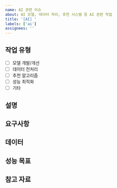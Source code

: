 ```yaml
---
name: AI 관련 이슈
about: AI 모델, 데이터 처리, 추천 시스템 등 AI 관련 작업
title: '[AI] '
labels: ['ai']
assignees: ''
---
```


## 작업 유형
- [ ] 모델 개발/개선
- [ ] 데이터 전처리
- [ ] 추천 알고리즘
- [ ] 성능 최적화
- [ ] 기타

## 설명
<!-- AI 작업에 대한 상세 설명 -->

## 요구사항
<!-- 구체적인 요구사항이나 목표 -->

## 데이터
<!-- 필요한 데이터나 데이터셋 정보 -->

## 성능 목표
<!-- 정확도, 속도 등 성능 목표가 있다면 -->

## 참고 자료
<!-- 관련 논문, 문서, 링크 등 -->
